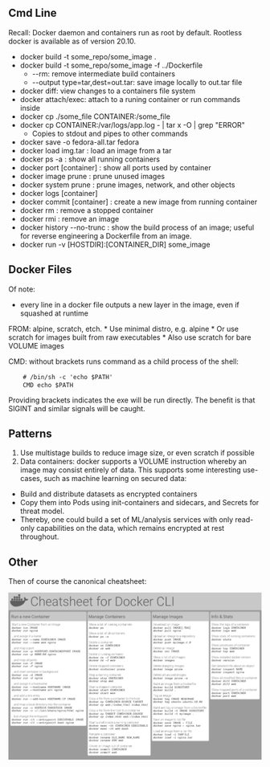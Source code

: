 ## Cmd Line

Recall: Docker daemon and containers run as root by default. Rootless docker is available as of
version 20.10.

* docker build -t some_repo/some_image .
* docker build -t some_repo/some_image -f ../Dockerfile
    * --rm: remove intermediate build containers
    * --output type=tar,dest=out.tar: save image locally to out.tar file
* docker diff: view changes to a containers file system
* docker attach/exec: attach to a runing container or run commands inside
* docker cp ./some_file CONTAINER:/some_file
* docker cp CONTAINER:/var/logs/app.log - | tar x -O | grep "ERROR"
    * Copies to stdout and pipes to other commands
* docker save -o fedora-all.tar fedora
* docker load img.tar : load an image from a tar
* docker ps -a : show all running containers
* docker port [container] : show all ports used by container
* docker image prune : prune unused images
* docker system prune : prune images, network, and other objects
* docker logs [container]
* docker commit [container] : create a new image from running container
* docker rm : remove a stopped container
* docker rmi : remove an image
* docker history --no-trunc : show the build process of an image; useful for reverse engineering a Dockerfile from an image.
* docker run -v [HOSTDIR]:[CONTAINER_DIR] some_image


## Docker Files

Of note:
* every line in a docker file outputs a new layer in the image, even if squashed at runtime

FROM: alpine, scratch, etch.
    * Use minimal distro, e.g. alpine
    * Or use scratch for images built from raw executables
    * Also use scratch for bare VOLUME images

CMD: without brackets runs command as a child process of the shell:
```
    # /bin/sh -c 'echo $PATH'
    CMD echo $PATH
```
Providing brackets indicates the exe will be run directly. The benefit is that SIGINT and similar signals will be caught.


## Patterns

1) Use multistage builds to reduce image size, or even scratch if possible
2) Data containers: docker supports a VOLUME instruction whereby an image may consist entirely of data. This supports some interesting use-cases, such as machine learning on secured data:
* Build and distribute datasets as encrypted containers
* Copy them into Pods using init-containers and sidecars, and Secrets for threat model.
* Thereby, one could build a set of ML/analysis services with only read-only capabilities on the data, which remains encrypted at rest throughout.



## Other

Then of course the canonical cheatsheet:

![Docker cheatsheet](./dockercheat.png)



